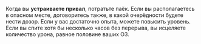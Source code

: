 Когда вы **устраиваете привал**, потратьте паёк. Если вы располагаетесь в опасном месте, договоритесь также, в какой очерёдности будете нести дозор. Если у вас достаточно опыта, можете повысить уровень. Если вы спите хотя бы несколько часов без перерыва, вы исцеляете количество урона, равное половине ваших ОЗ.